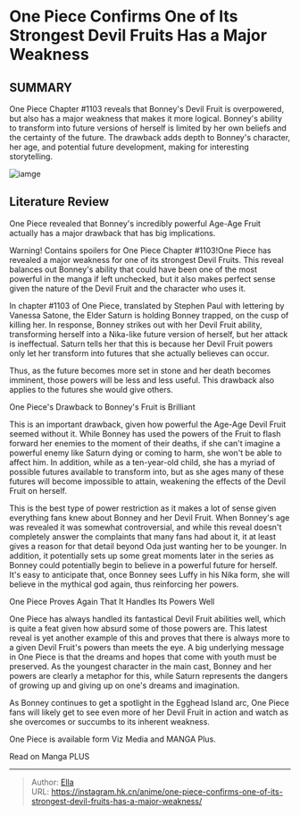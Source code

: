 # One Piece Confirms One of Its Strongest Devil Fruits Has a Major Weakness


## SUMMARY 



  One Piece Chapter #1103 reveals that Bonney&#39;s Devil Fruit is overpowered, but also has a major weakness that makes it more logical.   Bonney&#39;s ability to transform into future versions of herself is limited by her own beliefs and the certainty of the future.   The drawback adds depth to Bonney&#39;s character, her age, and potential future development, making for interesting storytelling.  

![iamge](https://static1.srcdn.com/wordpress/wp-content/uploads/2024/01/bonney-and-saturn-from-one-piece.jpg)

## Literature Review

One Piece revealed that Bonney&#39;s incredibly powerful Age-Age Fruit actually has a major drawback that has big implications.




Warning! Contains spoilers for One Piece Chapter #1103!One Piece has revealed a major weakness for one of its strongest Devil Fruits. This reveal balances out Bonney&#39;s ability that could have been one of the most powerful in the manga if left unchecked, but it also makes perfect sense given the nature of the Devil Fruit and the character who uses it.




In chapter #1103 of One Piece, translated by Stephen Paul with lettering by Vanessa Satone, the Elder Saturn is holding Bonney trapped, on the cusp of killing her. In response, Bonney strikes out with her Devil Fruit ability, transforming herself into a Nika-like future version of herself, but her attack is ineffectual. Saturn tells her that this is because her Devil Fruit powers only let her transform into futures that she actually believes can occur.

          

Thus, as the future becomes more set in stone and her death becomes imminent, those powers will be less and less useful. This drawback also applies to the futures she would give others.


 One Piece&#39;s Drawback to Bonney&#39;s Fruit is Brilliant 
          




This is an important drawback, given how powerful the Age-Age Devil Fruit seemed without it. While Bonney has used the powers of the Fruit to flash forward her enemies to the moment of their deaths, if she can&#39;t imagine a powerful enemy like Saturn dying or coming to harm, she won&#39;t be able to affect him. In addition, while as a ten-year-old child, she has a myriad of possible futures available to transform into, but as she ages many of these futures will become impossible to attain, weakening the effects of the Devil Fruit on herself.

This is the best type of power restriction as it makes a lot of sense given everything fans knew about Bonney and her Devil Fruit. When Bonney&#39;s age was revealed it was somewhat controversial, and while this reveal doesn&#39;t completely answer the complaints that many fans had about it, it at least gives a reason for that detail beyond Oda just wanting her to be younger. In addition, it potentially sets up some great moments later in the series as Bonney could potentially begin to believe in a powerful future for herself. It&#39;s easy to anticipate that, once Bonney sees Luffy in his Nika form, she will believe in the mythical god again, thus reinforcing her powers.






 One Piece Proves Again That It Handles Its Powers Well 
          

One Piece has always handled its fantastical Devil Fruit abilities well, which is quite a feat given how absurd some of those powers are. This latest reveal is yet another example of this and proves that there is always more to a given Devil Fruit&#39;s powers than meets the eye. A big underlying message in One Piece is that the dreams and hopes that come with youth must be preserved. As the youngest character in the main cast, Bonney and her powers are clearly a metaphor for this, while Saturn represents the dangers of growing up and giving up on one&#39;s dreams and imagination. 

As Bonney continues to get a spotlight in the Egghead Island arc, One Piece fans will likely get to see even more of her Devil Fruit in action and watch as she overcomes or succumbs to its inherent weakness.




One Piece is available form Viz Media and MANGA Plus.

Read on Manga PLUS



---

> Author: [Ella](https://instagram.hk.cn/)  
> URL: https://instagram.hk.cn/anime/one-piece-confirms-one-of-its-strongest-devil-fruits-has-a-major-weakness/  

